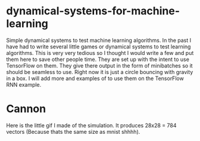 # dynamical-systems-for-machine-learning
Simple dynamical systems to test machine learning algorithms. In the past I have had to write several little games or dynamical systems to test learning algorithms. This is very very tedious so I thought I would write a few and put them here to save other people time. They are set up with the intent to use TensorFlow on them. They give there output in the form of minibatches so it should be seamless to use. Right now it is just a circle bouncing with gravity in a box. I will add more and examples of to use them on the TensorFlow RNN example.

# Cannon
Here is the little gif I made of the simulation. It produces 28x28 = 784 vectors (Because thats the same size as mnist shhhh).



